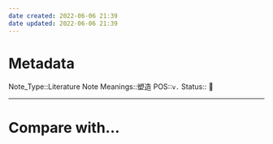 ```yaml
---
date created: 2022-06-06 21:39
date updated: 2022-06-06 21:39
---
```


# Metadata

Note_Type::Literature Note
Meanings::塑造
POS::`v.`
Status:: 👶

---

# Compare with...
